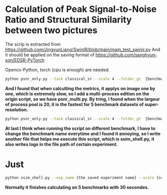 # Calculation of Peak Signal-to-Noise Ratio and Structural Similarity between two pictures
The scrip is extracted from https://github.com/JingyunLiang/SwinIR/blob/main/main_test_swinir.py
And it should be applied on the saving format of https://github.com/sanghyun-son/EDSR-PyTorch

Opencv-Python, torch (cpu is enough) are needed.

```bash
python psnr_only.py --task classical_sr --scale 4 --folder_gt  {benchmark_path}/benchmark/{benchmark_name}/HR --folder_sr {result_save_path}/results-{benchmark_name}
```
 **And I found that when calculting the metrics, it applys on image one by one, which is extremely slow, so I add a multi-process edition on the origin script, so we have psnr_multi.py. By tring, I found when the largeur of process pool is 20, it is the fastest for 5 benchmark datasets of super-resolution.**
```bash
python psnr_only.py --task classical_sr --scale 4 --folder_gt  {benchmark_path}/benchmark/{benchmark_name}/HR --folder_sr {result_save_path}/results-{benchmark_name}
```
**At last I think when running the script on different benchmark, I have to change the benchmark name everytime and I found it annoying, so I write another file that helps me execute this script, which is ssim_shell.py, it also writes logs in the file path of certain experiment.**

# Just
```bash
python ssim_shell.py --exp_name {the saved experiment name} --scale {scale, scale is important when cropping the border}
```
**Normally it finishes calculating on 5 benchmarks with 30 secondes.**
